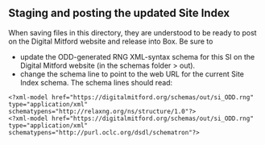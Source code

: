 ## Staging and posting the updated Site Index

When saving files in this directory, they are understood to be ready to post on the Digital Mitford website and release into Box. Be sure to
* update the ODD-generated RNG XML-syntax schema for this SI on the Digital Mitford website (in the schemas folder > out). 
* change the schema line to point to the web URL for the current Site Index schema. The schema lines should read: 
```
<?xml-model href="https://digitalmitford.org/schemas/out/si_ODD.rng" type="application/xml" schematypens="http://relaxng.org/ns/structure/1.0"?>
<?xml-model href="https://digitalmitford.org/schemas/out/si_ODD.rng" type="application/xml" schematypens="http://purl.oclc.org/dsdl/schematron"?>
```
